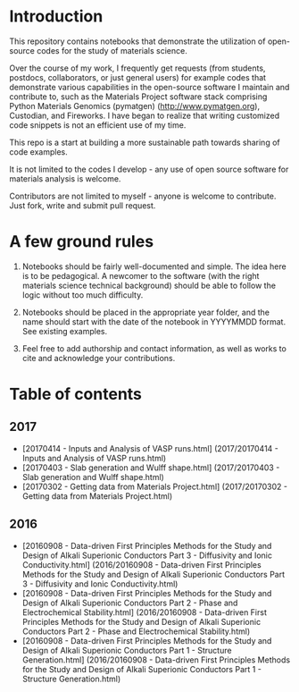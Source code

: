 # Introduction

This repository contains notebooks that demonstrate the utilization of open-source codes for the study of materials science. 

Over the course of my work, I frequently get requests (from students, postdocs, collaborators, or just general users) for example codes that demonstrate various capabilities in the open-source software I maintain and contribute to, such as the Materials Project software stack comprising Python Materials Genomics (pymatgen) (http://www.pymatgen.org), Custodian, and Fireworks. I have began to realize that writing customized code snippets is not an efficient use of my time. 

This repo is a start at building a more sustainable path towards sharing of code examples. 

It is not limited to the codes I develop - any use of open source software for materials analysis is welcome.

Contributors are not limited to myself - anyone is welcome to contribute. Just fork, write and submit pull request.

# A few ground rules

1. Notebooks should be fairly well-documented and simple. The idea here is to be pedagogical. A newcomer to the software (with the right materials science technical background) should be able to follow the logic without too much difficulty.

2. Notebooks should be placed in the appropriate year folder, and the name should start with the date of the notebook in YYYYMMDD format. See existing examples.

3. Feel free to add authorship and contact information, as well as works to cite and acknowledge your contributions.

# Table of contents

## 2017
* [20170414 - Inputs and Analysis of VASP runs.html] (2017/20170414 - Inputs and Analysis of VASP runs.html)
* [20170403 - Slab generation and Wulff shape.html] (2017/20170403 - Slab generation and Wulff shape.html)
* [20170302 - Getting data from Materials Project.html] (2017/20170302 - Getting data from Materials Project.html)

## 2016
* [20160908 - Data-driven First Principles Methods for the Study and Design of Alkali Superionic Conductors Part 3 - Diffusivity and Ionic Conductivity.html] (2016/20160908 - Data-driven First Principles Methods for the Study and Design of Alkali Superionic Conductors Part 3 - Diffusivity and Ionic Conductivity.html)
* [20160908 - Data-driven First Principles Methods for the Study and Design of Alkali Superionic Conductors Part 2 - Phase and Electrochemical Stability.html] (2016/20160908 - Data-driven First Principles Methods for the Study and Design of Alkali Superionic Conductors Part 2 - Phase and Electrochemical Stability.html)
* [20160908 - Data-driven First Principles Methods for the Study and Design of Alkali Superionic Conductors Part 1 - Structure Generation.html] (2016/20160908 - Data-driven First Principles Methods for the Study and Design of Alkali Superionic Conductors Part 1 - Structure Generation.html)

